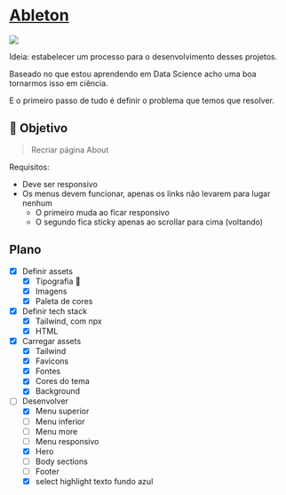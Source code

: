 # [Ableton](https://www.frontendpractice.com/projects/ableton)

![](https://www.frontendpractice.com/_next/image?url=%2Ffullsize%2FC1-Ableton.jpg&w=3840&q=90)

Ideia: estabelecer um processo para o desenvolvimento desses projetos.

Baseado no que estou aprendendo em Data Science acho uma boa tornarmos isso em ciência.

E o primeiro passo de tudo é definir o problema que temos que resolver.

## 🎯 Objetivo

> Recriar página About

Requisitos:

- Deve ser responsivo
- Os menus devem funcionar, apenas os links não levarem para lugar nenhum
  - O primeiro muda ao ficar responsivo
  - O segundo fica sticky apenas ao scrollar para cima (voltando)

## Plano

- [x] Definir assets
  - [x] Tipografia 🔨
  - [x] Imagens
  - [x] Paleta de cores
- [x] Definir tech stack
  - [x] Tailwind, com npx
  - [x] HTML
- [x] Carregar assets
  - [x] Tailwind
  - [x] Favicons
  - [x] Fontes
  - [x] Cores do tema
  - [x] Background
- [ ] Desenvolver
  - [x] Menu superior
  - [ ] Menu inferior
  - [ ] Menu more
  - [ ] Menu responsivo
  - [x] Hero
  - [ ] Body sections
  - [ ] Footer
  - [x] select highlight texto fundo azul
